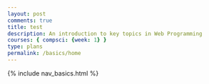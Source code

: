 ```yaml
---
layout: post
comments: true
title: test
description: An introduction to key topics in Web Programming
courses: { compsci: {week: 1} }
type: plans
permalink: /basics/home
---
```

{% include nav_basics.html %}
